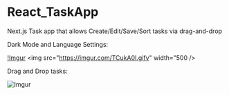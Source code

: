 # React_TaskApp
Next.js Task app that allows Create/Edit/Save/Sort tasks via drag-and-drop


Dark Mode and Language Settings:


[!Imgur](https://i.imgur.com/TCukA0I.gifv)
<img src="https://imgur.com/TCukA0I.gifv" width="500 />

Drag and Drop tasks: 

![Imgur](https://i.imgur.com/I9lqr61.png)

